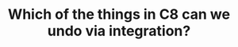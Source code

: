 ---
id: C9
title: Which of the things in C8 can we undo via integration?
dependencies: 
    - C8
keyQuestions:
    - When and how can we integrate the sum of two functions?
    - What do we mean by _integration by parts_, and when is it useful?
    - What do we mean by _integration by substitution_, and when is it useful?
            
---